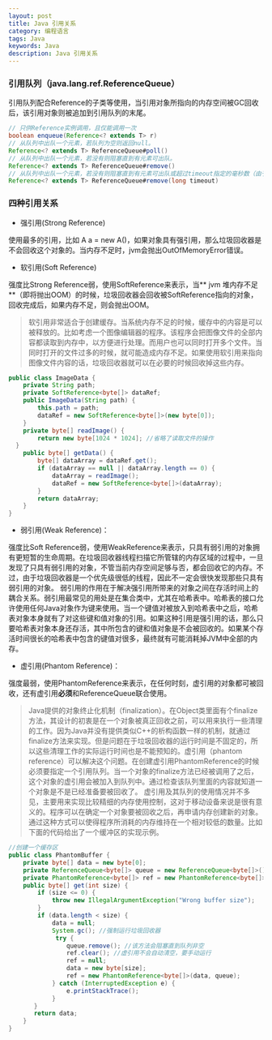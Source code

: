 ```yaml
---
layout: post
title: Java 引用关系
category: 编程语言
tags: Java
keywords: Java
description: Java 引用关系
---
```


### 引用队列（java.lang.ref.ReferenceQueue）　

引用队列配合Reference的子类等使用，当引用对象所指向的内存空间被GC回收后，该引用对象则被追加到引用队列的末尾。

```java
// 只供Reference实例调用，且仅能调用一次
boolean enqueue(Reference<? extends T> r)
// 从队列中出队一个元素，若队列为空则返回null。
Reference<? extends T> ReferenceQueue#poll()
// 从队列中出队一个元素，若没有则阻塞直到有元素可出队。
Reference<? extends T> ReferenceQueue#remove()
// 从队列中出队一个元素，若没有则阻塞直到有元素可出队或超过timeout指定的毫秒数（由于采用wait(long timeout)方式实现等待，因此时间不能保证）。
Reference<? extends T> ReferenceQueue#remove(long timeout) 
```

### 四种引用关系

- 强引用(Strong Reference)

使用最多的引用，比如 A a = new A()，如果对象具有强引用，那么垃圾回收器是不会回收这个对象的。当内存不足时，jvm会抛出OutOfMemoryError错误。

- 软引用(Soft Reference)

强度比Strong Reference弱，使用SoftReference来表示，当** jvm 堆内存不足**（即将抛出OOM）的时候，垃圾回收器会回收被SoftReference指向的对象，回收完成后，如果内存不足，则会抛出OOM。

> 软引用非常适合于创建缓存。当系统内存不足的时候，缓存中的内容是可以被释放的。比如考虑一个图像编辑器的程序。该程序会把图像文件的全部内容都读取到内存中，以方便进行处理。而用户也可以同时打开多个文件。当同时打开的文件过多的时候，就可能造成内存不足。如果使用软引用来指向图像文件内容的话，垃圾回收器就可以在必要的时候回收掉这些内存。

```java 
public class ImageData {
    private String path;
    private SoftReference<byte[]> dataRef;
    public ImageData(String path) {
        this.path = path;
        dataRef = new SoftReference<byte[]>(new byte[0]);
    }
    private byte[] readImage() {
        return new byte[1024 * 1024]; //省略了读取文件的操作
  }
    public byte[] getData() {
        byte[] dataArray = dataRef.get();
        if (dataArray == null || dataArray.length == 0) {
            dataArray = readImage();
            dataRef = new SoftReference<byte[]>(dataArray);
        }
        return dataArray;
    }
}
```

- 弱引用(Weak Reference)：

强度比Soft Reference弱，使用WeakReference来表示，只具有弱引用的对象拥有更短暂的生命周期。在垃圾回收器线程扫描它所管辖的内存区域的过程中，一旦发现了只具有弱引用的对象，不管当前内存空间足够与否，都会回收它的内存。不过，由于垃圾回收器是一个优先级很低的线程，因此不一定会很快发现那些只具有弱引用的对象。
弱引用的作用在于解决强引用所带来的对象之间在存活时间上的耦合关系。弱引用最常见的用处是在集合类中，尤其在哈希表中。哈希表的接口允许使用任何Java对象作为键来使用。当一个键值对被放入到哈希表中之后，哈希表对象本身就有了对这些键和值对象的引用。如果这种引用是强引用的话，那么只要哈希表对象本身还存活，其中所包含的键和值对象是不会被回收的。如果某个存活时间很长的哈希表中包含的键值对很多，最终就有可能消耗掉JVM中全部的内存。

- 虚引用(Phantom Reference)：

强度最弱，使用PhantomReference来表示，在任何时刻，虚引用的对象都可被回收，还有虚引用**必须**和ReferenceQueue联合使用。

> Java提供的对象终止化机制（finalization）。在Object类里面有个finalize方法，其设计的初衷是在一个对象被真正回收之前，可以用来执行一些清理的工作。因为Java并没有提供类似C++的析构函数一样的机制，就通过 finalize方法来实现。但是问题在于垃圾回收器的运行时间是不固定的，所以这些清理工作的实际运行时间也是不能预知的。虚引用（phantom reference）可以解决这个问题。在创建虚引用PhantomReference的时候必须要指定一个引用队列。当一个对象的finalize方法已经被调用了之后，这个对象的虚引用会被加入到队列中。通过检查该队列里面的内容就知道一个对象是不是已经准备要被回收了。
  虚引用及其队列的使用情况并不多见，主要用来实现比较精细的内存使用控制，这对于移动设备来说是很有意义的。程序可以在确定一个对象要被回收之后，再申请内存创建新的对象。通过这种方式可以使得程序所消耗的内存维持在一个相对较低的数量。比如下面的代码给出了一个缓冲区的实现示例。
 
```java
//创建一个缓存区
public class PhantomBuffer {
    private byte[] data = new byte[0];
    private ReferenceQueue<byte[]> queue = new ReferenceQueue<byte[]>();
    private PhantomReference<byte[]> ref = new PhantomReference<byte[]>(data, queue);
    public byte[] get(int size) {
        if (size <= 0) {
            throw new IllegalArgumentException("Wrong buffer size");
        }
        if (data.length < size) {
            data = null;
            System.gc(); //强制运行垃圾回收器
             try {
                queue.remove(); //该方法会阻塞直到队列非空
                ref.clear(); //虚引用不会自动清空，要手动运行
                ref = null;
                data = new byte[size];
                ref = new PhantomReference<byte[]>(data, queue);
            } catch (InterruptedException e) {
                e.printStackTrace();
            }
       }
       return data;
    }
}
```


 

